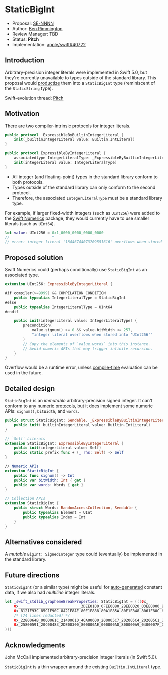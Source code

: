 # StaticBigInt

* Proposal: [SE-NNNN](NNNN-staticbigint.md)
* Author: [Ben Rimmington](https://github.com/benrimmington)
* Review Manager: TBD
* Status: **Pitch**
* Implementation: [apple/swift#40722](https://github.com/apple/swift/pull/40722)

## Introduction

Arbitrary-precision integer literals were implemented in Swift 5.0, but they're currently unavailable to types outside of the standard library. This proposal would [productize][] them into a `StaticBigInt` type (reminiscent of the `StaticString` type).

Swift-evolution thread: [Pitch](https://forums.swift.org/t/staticbigint/54545)

## Motivation

There are two compiler-intrinsic protocols for integer literals.

```swift
public protocol _ExpressibleByBuiltinIntegerLiteral {
    init(_builtinIntegerLiteral value: Builtin.IntLiteral)
}

public protocol ExpressibleByIntegerLiteral {
    associatedtype IntegerLiteralType: _ExpressibleByBuiltinIntegerLiteral
    init(integerLiteral value: IntegerLiteralType)
}
```

- All integer (and floating-point) types in the standard library conform to both protocols.
- Types outside of the standard library can only conform to the second protocol.
- Therefore, the associated `IntegerLiteralType` must be a standard library type.

For example, if larger fixed-width integers (such as `UInt256`) were added to the [Swift Numerics][] package, they would currently have to use smaller literals (such as `UInt64`).

```swift
let value: UInt256 = 0x1_0000_0000_0000_0000
//                   ^
// error: integer literal '18446744073709551616' overflows when stored into 'UInt256'
```

## Proposed solution

Swift Numerics could (perhaps conditionally) use `StaticBigInt` as an associated type.

```swift
extension UInt256: ExpressibleByIntegerLiteral {

#if compiler(>=9999) && COMPILATION_CONDITION
    public typealias IntegerLiteralType = StaticBigInt
#else
    public typealias IntegerLiteralType = UInt64
#endif

    public init(integerLiteral value: IntegerLiteralType) {
        precondition(
            value.signum() >= 0 && value.bitWidth <= 257,
            "integer literal overflows when stored into 'UInt256'"
        )
        // Copy the elements of `value.words` into this instance.
        // Avoid numeric APIs that may trigger infinite recursion.
    }
}
```

Overflow would be a runtime error, unless [compile-time][] evaluation can be used in the future.

## Detailed design

`StaticBigInt` is an *immutable* arbitrary-precision signed integer. It can't conform to any [numeric protocols][], but it does implement some numeric APIs: `signum()`, `bitWidth`, and `words`.

```swift
public struct StaticBigInt: Sendable, _ExpressibleByBuiltinIntegerLiteral {
    public init(_builtinIntegerLiteral value: Builtin.IntLiteral)
}

// `Self` Literals
extension StaticBigInt: ExpressibleByIntegerLiteral {
    public init(integerLiteral value: Self)
    public static prefix func + (_ rhs: Self) -> Self
}

// Numeric APIs
extension StaticBigInt {
    public func signum() -> Int
    public var bitWidth: Int { get }
    public var words: Words { get }
}

// Collection APIs
extension StaticBigInt {
    public struct Words: RandomAccessCollection, Sendable {
        public typealias Element = UInt
        public typealias Index = Int
    }
}
```

## Alternatives considered

A *mutable* `BigInt: SignedInteger` type could (eventually) be implemented in the standard library.

## Future directions

`StaticBigInt` (or a similar type) might be useful for [auto-generated][] constant data, if we also had *multiline* integer literals.

```swift
let _swift_stdlib_graphemeBreakProperties: StaticBigInt = (((0x_
    0x____________________________3DEE0100_0FEE0080_2BEE0020_03EE0000_B701F947_ // 620...616
    0x_8121F93C_85C1F90C_8A21F8AE_80E1F888_80A1F85A_80E1F848_8061F80C_8541F7D5_ // 615...608
    /* [74 lines redacted] */
    0x_2280064B_0000061C_21400610_40A00600_200005C7_202005C4_202005C1_200005BF_ // 15...8
    0x_25800591_20C00483_2DE00300_800000AE_000000AD_800000A9_0400007F_03E00000_ // 7...0
)))
```

## Acknowledgments

John McCall implemented arbitrary-precision integer literals (in Swift 5.0).

`StaticBigInt` is a thin wrapper around the existing `Builtin.IntLiteral` type.

<!----------------------------------------------------------------------------->

[auto-generated]: <https://github.com/apple/swift/blob/4a451829f889a09b18a0d88bec234029c51cea9c/stdlib/public/stubs/Unicode/Common/GraphemeData.h>

[compile-time]: <https://forums.swift.org/t/pitch-compile-time-constant-values/53606>

[numeric protocols]: <https://developer.apple.com/documentation/swift/swift_standard_library/numbers_and_basic_values/numeric_protocols>

[productize]: <https://forums.swift.org/t/how-to-find-rounding-error-in-floating-point-integer-literal-initializer/42039/8>

[Swift Numerics]: <https://github.com/apple/swift-numerics/issues/4>
